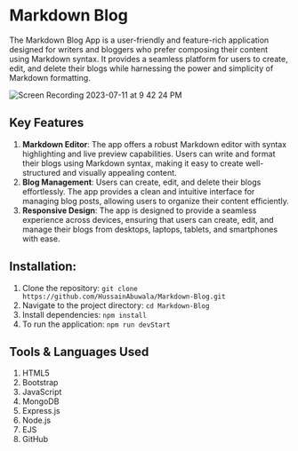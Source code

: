 # Markdown Blog

The Markdown Blog App is a user-friendly and feature-rich application designed for writers and bloggers who prefer composing their content using Markdown syntax. It provides a seamless platform for users to create, edit, and delete their blogs while harnessing the power and simplicity of Markdown formatting.

![Screen Recording 2023-07-11 at 9 42 24 PM](https://github.com/HussainAbuwala/Markdown-Blog/assets/77569166/3ab75bf3-4461-4d05-b280-9ebcc069f9af)

## Key Features

1. **Markdown Editor**: The app offers a robust Markdown editor with syntax highlighting and live preview capabilities. Users can write and format their blogs using Markdown syntax, making it easy to create well-structured and visually appealing content.
2. **Blog Management**: Users can create, edit, and delete their blogs effortlessly. The app provides a clean and intuitive interface for managing blog posts, allowing users to organize their content efficiently.
3. **Responsive Design**: The app is designed to provide a seamless experience across devices, ensuring that users can create, edit, and manage their blogs from desktops, laptops, tablets, and smartphones with ease.

## Installation:

1. Clone the repository: `git clone https://github.com/HussainAbuwala/Markdown-Blog.git`
2. Navigate to the project directory: `cd Markdown-Blog`
3. Install dependencies: `npm install`
4. To run the application: `npm run devStart`

## Tools & Languages Used

1. HTML5
2. Bootstrap
3. JavaScript
4. MongoDB
5. Express.js
6. Node.js
7. EJS
8. GitHub


